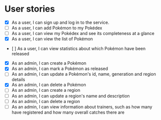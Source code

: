 # User stories
- [x] As a user, I can sign up and log in to the service.  
- [ ] As a user, I can add Pokémon to my Pokédex
- [ ] As a user, I can view my Pokédex and see its completeness at a glance
- [x] As a user, I can view the list of Pokémon
- [ ] As a user, I can view statistics about which Pokémon have been released
- [x] As an admin, I can create a Pokémon
- [x] As an admin, I can mark a Pokémon as released
- [ ] As an admin, I can update a Pokémon's id, name, generation and region details
- [x] As an admin, I can delete a Pokémon
- [ ] As an admin, I can create a region
- [ ] As an admin, I can update a region's name and description
- [ ] As an admin, I can delete a region
- [ ] As an admin, I can view information about trainers, such as how many have registered and how many overall catches there are
